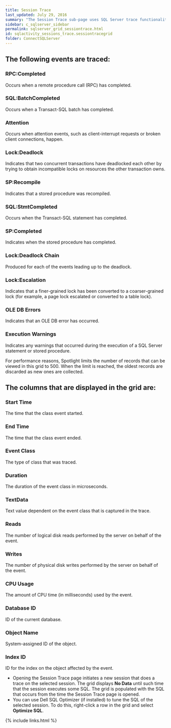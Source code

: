 ```yaml
---
title: Session Trace
last_updated: July 29, 2016
summary: "The Session Trace sub-page uses SQL Server trace functionality to show the SQL events and activity generated by the selected session."
sidebar: c_sqlserver_sidebar
permalink: sqlserver_grid_sessiontrace.html
id: sqlactivity_sessions_trace.sessiontracegrid
folder: ConnectSQLServer
---
```


## The following events are traced:

### RPC:Completed

Occurs when a remote procedure call (RPC) has completed.

### SQL:BatchCompleted

Occurs when a Transact-SQL batch has completed.

### Attention

Occurs when attention events, such as client-interrupt requests or broken client connections, happen.

### Lock:Deadlock

Indicates that two concurrent transactions have deadlocked each other by trying to obtain incompatible locks on resources the other transaction owns.

### SP:Recompile

Indicates that a stored procedure was recompiled.

### SQL:StmtCompleted

Occurs when the Transact-SQL statement has completed.

### SP:Completed

Indicates when the stored procedure has completed.

### Lock:Deadlock Chain

Produced for each of the events leading up to the deadlock.

### Lock:Escalation

Indicates that a finer-grained lock has been converted to a coarser-grained lock (for example, a page lock escalated or converted to a table lock).

### OLE DB Errors

Indicates that an OLE DB error has occurred.

### Execution Warnings

Indicates any warnings that occurred during the execution of a SQL Server statement or stored procedure.


For performance reasons, Spotlight limits the number of records that can be viewed in this grid to 500. When the limit is reached, the oldest records are discarded as new ones are collected.

## The columns that are displayed in the grid are:

### Start Time

The time that the class event started.

### End Time

The time that the class event ended.

### Event Class

The type of class that was traced.

### Duration

The duration of the event class in microseconds.

### TextData

Text value dependent on the event class that is captured in the trace.

### Reads

The number of logical disk reads performed by the server on behalf of the event.

### Writes

The number of physical disk writes performed by the server on behalf of the event.

### CPU Usage

The amount of CPU time (in milliseconds) used by the event.

### Database ID

ID of the current database.

### Object Name

System-assigned ID of the object.

### Index ID

ID for the index on the object affected by the event.


<note type="note"></note>

* Opening the Session Trace page initiates a new session that does a trace on the selected session. The grid displays **No Data** until such time that the session executes some SQL. The grid is populated with the SQL that occurs from the time the Session Trace page is opened.
* You can use Dell SQL Optimizer (if installed) to tune the SQL of the selected session. To do this, right-click a row in the grid and select **Optimize SQL**.



{% include links.html %}
